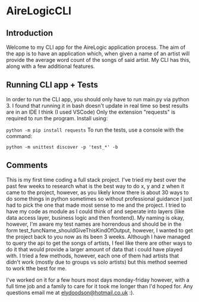 # AireLogicCLI
## Introduction
Welcome to my CLI app for the AireLogic application process.
The aim of the app is to have an application which, when given a name of an artist will provide the average word count of the songs of said artist.
My CLI has this, along with a few additional features.

## Running CLI app + Tests
In order to run the CLI app, you should only have to run main.py via python 3.
I found that running it in bash doesn't update in real time so best results are in an IDE I think (I used VSCode)
Only the extension "requests" is required to run the program.
Install using:

`python -m pip install requests`
To run the tests, use a console with the command: 

`python -m unittest discover -p 'test_*' -b`

## Comments
This is my first time coding a full stack project. I've tried my best over the past few weeks to research what is the best way to do x, y and z when it came to the project, however, as you likely know there is about 30 ways to do some things in python sometimes so without professional guidance I just had to pick the one that made most sense to me and the project.
I tried to have my code as module as I could think of and seperate into layers (like data access layer, business logic and then frontend).
My naming is okay, however, I'm aware my test names are horrendous and should be in the form test_funcName_shouldGiveThisKindOfOutput, however, I wanted to get the project back to you now as its been 3 weeks.
Although I have managed to query the api to get the songs of artists, I feel like there are other ways to do it that would provide a larger amount of data that i could have played with.
I tried a few methods, however, each one of them had artists that didn't work (mostly due to groups vs solo artists) but this method seemed to work tthe best for me.

I've worked on it for a few hours most days monday-friday however, with a full time job and a family to care for it took me longer than I'd hoped for.
Any questions email me at elydoodson@hotmail.co.uk :).